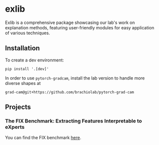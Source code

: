 # exlib

Exlib is a comprehensive package showcasing our lab's work on explanation methods, featuring user-friendly modules for easy application of various techniques. 

## Installation
To create a dev environment: 
```
pip install '.[dev]'
```

In order to use `pytorch-gradcam`, install the lab version to handle more diverse shapes at 
```
grad-cam@git+https://github.com/brachiolab/pytorch-grad-cam
```

## Projects
### The FIX Benchmark: Extracting Features Interpretable to eXperts
You can find the FIX benchmark [here](https://github.com/BrachioLab/exlib/tree/dev/fix).
